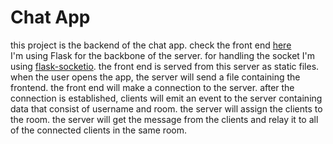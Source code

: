 # Chat App
this project is the backend of the chat app. check the front end [here](https://github.com/Alain2020/chatapp/tree/main/frontend) <br/>
I'm using Flask for the backbone of the server. for handling the socket I'm using [flask-socketio](https://flask-socketio.readthedocs.io/en/latest/). the front end is served from this server as static files. when the user opens the app, the server will send a file containing the frontend. the front end will make a connection to the server. after the connection is established, clients will emit an event to the server containing data that consist of username and room. the server will assign the clients to the room. the server will get the message from the clients and relay it to all of the connected clients in the same room.
